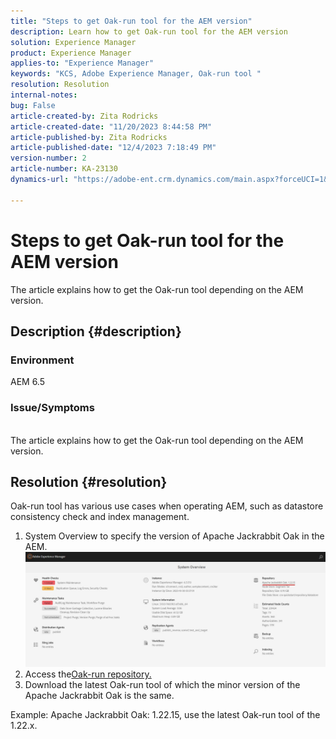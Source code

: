```yaml
---
title: "Steps to get Oak-run tool for the AEM version"
description: Learn how to get Oak-run tool for the AEM version
solution: Experience Manager
product: Experience Manager
applies-to: "Experience Manager"
keywords: "KCS, Adobe Experience Manager, Oak-run tool "
resolution: Resolution
internal-notes: 
bug: False
article-created-by: Zita Rodricks
article-created-date: "11/20/2023 8:44:58 PM"
article-published-by: Zita Rodricks
article-published-date: "12/4/2023 7:18:49 PM"
version-number: 2
article-number: KA-23130
dynamics-url: "https://adobe-ent.crm.dynamics.com/main.aspx?forceUCI=1&pagetype=entityrecord&etn=knowledgearticle&id=afcab8a5-e587-ee11-8179-6045bd006b3d"

---
```

# Steps to get Oak-run tool for the AEM version


The article explains how to get the Oak-run tool depending on the AEM version.

## Description {#description}


### Environment

AEM 6.5

### Issue/Symptoms
<br>The article explains how to get the Oak-run tool depending on the AEM version.

## Resolution {#resolution}


Oak-run tool has various use cases when operating AEM, such as datastore consistency check and index management.

1. System Overview to specify the version of Apache Jackrabbit Oak in the AEM.
    ![](assets/9c19e0e0-dc7d-ee11-8179-6045bd006a22.png)
2. Access the[Oak-run repository.](https://repo1.maven.org/maven2/org/apache/jackrabbit/oak-run/)
3. Download the latest Oak-run tool of which the minor version of the Apache Jackrabbit Oak is the same.


Example: Apache Jackrabbit Oak: 1.22.15, use the latest Oak-run tool of the 1.22.x.
